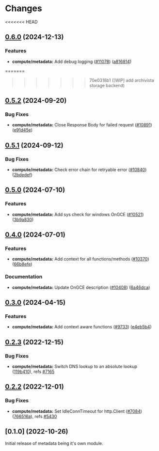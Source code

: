 # Changes

<<<<<<< HEAD
## [0.6.0](https://github.com/googleapis/google-cloud-go/compare/compute/metadata/v0.5.2...compute/metadata/v0.6.0) (2024-12-13)


### Features

* **compute/metadata:** Add debug logging ([#11078](https://github.com/googleapis/google-cloud-go/issues/11078)) ([a816814](https://github.com/googleapis/google-cloud-go/commit/a81681463906e4473570a2f426eb0dc2de64e53f))

=======
>>>>>>> 70e0318b1 ([WIP] add archivista storage backend)
## [0.5.2](https://github.com/googleapis/google-cloud-go/compare/compute/metadata/v0.5.1...compute/metadata/v0.5.2) (2024-09-20)


### Bug Fixes

* **compute/metadata:** Close Response Body for failed request ([#10891](https://github.com/googleapis/google-cloud-go/issues/10891)) ([e91d45e](https://github.com/googleapis/google-cloud-go/commit/e91d45e4757a9e354114509ba9800085d9e0ff1f))

## [0.5.1](https://github.com/googleapis/google-cloud-go/compare/compute/metadata/v0.5.0...compute/metadata/v0.5.1) (2024-09-12)


### Bug Fixes

* **compute/metadata:** Check error chain for retryable error ([#10840](https://github.com/googleapis/google-cloud-go/issues/10840)) ([2bdedef](https://github.com/googleapis/google-cloud-go/commit/2bdedeff621b223d63cebc4355fcf83bc68412cd))

## [0.5.0](https://github.com/googleapis/google-cloud-go/compare/compute/metadata/v0.4.0...compute/metadata/v0.5.0) (2024-07-10)


### Features

* **compute/metadata:** Add sys check for windows OnGCE ([#10521](https://github.com/googleapis/google-cloud-go/issues/10521)) ([3b9a830](https://github.com/googleapis/google-cloud-go/commit/3b9a83063960d2a2ac20beb47cc15818a68bd302))

## [0.4.0](https://github.com/googleapis/google-cloud-go/compare/compute/metadata/v0.3.0...compute/metadata/v0.4.0) (2024-07-01)


### Features

* **compute/metadata:** Add context for all functions/methods ([#10370](https://github.com/googleapis/google-cloud-go/issues/10370)) ([66b8efe](https://github.com/googleapis/google-cloud-go/commit/66b8efe7ad877e052b2987bb4475477e38c67bb3))


### Documentation

* **compute/metadata:** Update OnGCE description ([#10408](https://github.com/googleapis/google-cloud-go/issues/10408)) ([6a46dca](https://github.com/googleapis/google-cloud-go/commit/6a46dca4eae4f88ec6f88822e01e5bf8aeca787f))

## [0.3.0](https://github.com/googleapis/google-cloud-go/compare/compute/metadata/v0.2.3...compute/metadata/v0.3.0) (2024-04-15)


### Features

* **compute/metadata:** Add context aware functions  ([#9733](https://github.com/googleapis/google-cloud-go/issues/9733)) ([e4eb5b4](https://github.com/googleapis/google-cloud-go/commit/e4eb5b46ee2aec9d2fc18300bfd66015e25a0510))

## [0.2.3](https://github.com/googleapis/google-cloud-go/compare/compute/metadata/v0.2.2...compute/metadata/v0.2.3) (2022-12-15)


### Bug Fixes

* **compute/metadata:** Switch DNS lookup to an absolute lookup ([119b410](https://github.com/googleapis/google-cloud-go/commit/119b41060c7895e45e48aee5621ad35607c4d021)), refs [#7165](https://github.com/googleapis/google-cloud-go/issues/7165)

## [0.2.2](https://github.com/googleapis/google-cloud-go/compare/compute/metadata/v0.2.1...compute/metadata/v0.2.2) (2022-12-01)


### Bug Fixes

* **compute/metadata:** Set IdleConnTimeout for http.Client ([#7084](https://github.com/googleapis/google-cloud-go/issues/7084)) ([766516a](https://github.com/googleapis/google-cloud-go/commit/766516aaf3816bfb3159efeea65aa3d1d205a3e2)), refs [#5430](https://github.com/googleapis/google-cloud-go/issues/5430)

## [0.1.0] (2022-10-26)

Initial release of metadata being it's own module.
